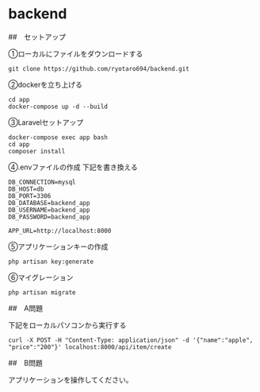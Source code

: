 # backend

##　セットアップ


①ローカルにファイルをダウンロードする
```
git clone https://github.com/ryotaro694/backend.git
```

②dockerを立ち上げる
```
cd app
docker-compose up -d --build
```

③Laravelセットアップ
```
docker-compose exec app bash
cd app
composer install
```

④.envファイルの作成
下記を書き換える
```
DB_CONNECTION=mysql
DB_HOST=db
DB_PORT=3306
DB_DATABASE=backend_app
DB_USERNAME=backend_app
DB_PASSWORD=backend_app
```

```
APP_URL=http://localhost:8000
```

⑤アプリケーションキーの作成

```php artisan key:generate```

⑥マイグレーション
```
php artisan migrate
```

##　A問題

下記をローカルパソコンから実行する

```
curl -X POST -H "Content-Type: application/json" -d '{"name":"apple", "price":"200"}' localhost:8000/api/item/create
```

##　B問題

アプリケーションを操作してください。



